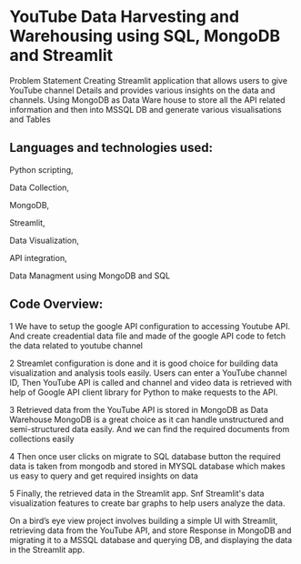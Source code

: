 # YouTube Data Harvesting and Warehousing using SQL, MongoDB and Streamlit

Problem Statement
Creating Streamlit application that allows users to give YouTube channel Details and provides various insights on the data and channels. Using MongoDB as Data Ware house to store all the API related information and then into MSSQL DB and generate various visualisations and Tables 


## Languages and technologies used:

Python scripting, 

Data Collection,

MongoDB, 

Streamlit, 

Data Visualization,

API integration, 

Data Managment using MongoDB  and SQL


## Code Overview:

1	We have to setup the google API configuration to accessing Youtube API. And create creadential data file and made of the google API code to fetch the data related to youtube channel

2	Streamlet configuration is done and it is good choice for building data visualization and analysis tools easily. Users can enter a YouTube channel ID, Then YouTube API is called and channel and video data is retrieved with help of Google API client library for Python to make requests to the API.

3	Retrieved data from the YouTube API is stored in MongoDB as Data Warehouse MongoDB is a great choice as it can handle unstructured and semi-structured data easily. And we can find the required documents from collections easily 

4	Then once user clicks on migrate to SQL database button the required data is taken from mongodb and stored in MYSQL database which makes us easy to query and get required insights on data

5	Finally, the retrieved data in the Streamlit app. Snf Streamlit's data visualization features to create bar graphs to help users analyze the data.

On a bird’s eye view project involves building a simple UI with Streamlit, retrieving data from the YouTube API, and store Response in MongoDB and migrating it to a MSSQL database and querying DB, and displaying the data in the Streamlit app.

